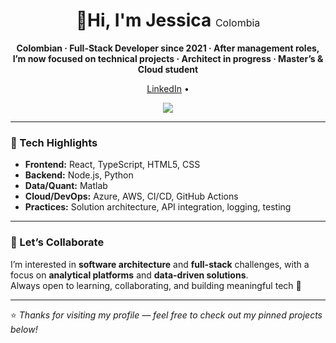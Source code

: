 <div align="center">

  <h1> 👋Hi, I'm Jessica <span style="font-size:16px; font-weight:normal;">Colombia</span></h1>

  <p><b>Colombian · Full-Stack Developer since 2021 · After management roles, I’m now focused on technical projects · Architect in progress · Master’s & Cloud student</b></p>

  <!-- Links -->
  <a href="https://www.linkedin.com/in/jessicajoya" target="_blank">LinkedIn</a> •

  <!-- Tech Icons -->
  <p align="center">
    <a href="https://skillicons.dev">
      <img src="https://skillicons.dev/icons?i=js,ts,react,html,css,nodejs,dotnet,python,aws,git,github" />
    </a>
  </p>

</div>

---

### 🧰 Tech Highlights

- **Frontend:** React, TypeScript, HTML5, CSS  
- **Backend:** Node.js, Python  
- **Data/Quant:** Matlab  
- **Cloud/DevOps:** Azure, AWS, CI/CD, GitHub Actions  
- **Practices:** Solution architecture, API integration, logging, testing  

---

### 🤝 Let’s Collaborate

I’m interested in **software architecture** and **full-stack** challenges, with a focus on **analytical platforms** and **data-driven solutions**.  
Always open to learning, collaborating, and building meaningful tech 🌱

---

⭐ *Thanks for visiting my profile — feel free to check out my pinned projects below!*
